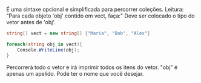 É uma sintaxe opcional e simplificada para percorrer coleções.
Leitura: "Para cada objeto 'obj' contido em vect, faça:"
Deve ser colocado o tipo do vetor antes de 'obj'.

````c#
string[] vect = new string[] {"Maria", "Bob", "Alex"}

foreach(string obj in vect){
    Console.WriteLine(obj);
}
````

Percorrerá todo o vetor e irá imprimir todos os itens do vetor.
"obj" é apenas um apelido. Pode ter o nome que você desejar.

